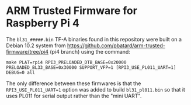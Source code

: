 ARM Trusted Firmware for Raspberry Pi 4
=======================================

The `bl31_#####.bin` TF-A binaries found in this repository were built on a Debian 10.2 system
from https://github.com/pbatard/arm-trusted-firmware/tree/pi4 (pi4 branch) using the command:

```
make PLAT=rpi4 RPI3_PRELOADED_DTB_BASE=0x20000 PRELOADED_BL33_BASE=0x30000 SUPPORT_VFP=1 [RPI3_USE_PL011_UART=1] DEBUG=0 all
```

The only difference between these firmwares is that the `RPI3_USE_PL011_UART=1` option was added
to build `bl31_pl011.bin` so that it uses PL011 for serial output rather than the "mini UART".
